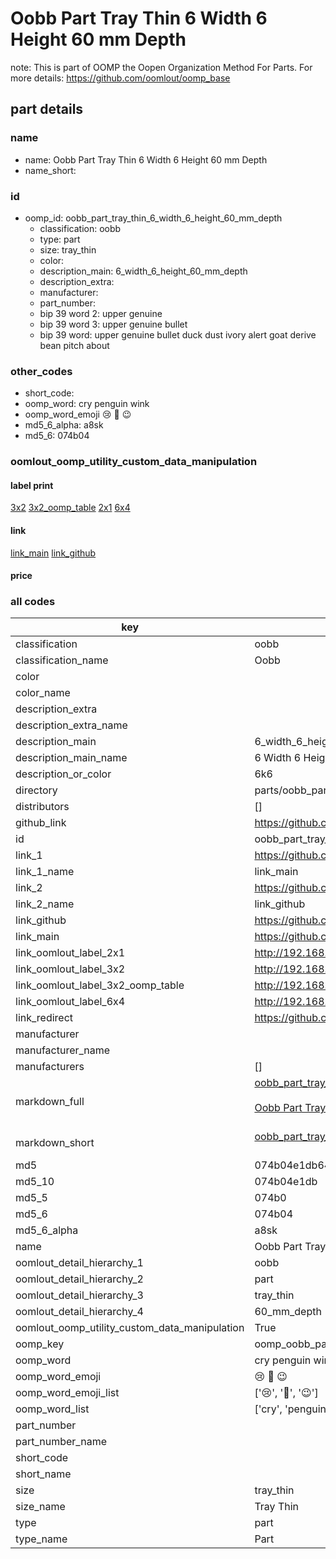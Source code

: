 # Oobb Part Tray Thin 6 Width 6 Height 60 mm Depth  

note: This is part of OOMP the Oopen Organization Method For Parts. For more details: https://github.com/oomlout/oomp_base

##  part details
  







### name
* name: Oobb Part Tray Thin 6 Width 6 Height 60 mm Depth
* name_short: 
### id
* oomp_id: oobb_part_tray_thin_6_width_6_height_60_mm_depth
  * classification: oobb
  * type: part
  * size: tray_thin
  * color: 
  * description_main: 6_width_6_height_60_mm_depth
  * description_extra: 
  * manufacturer: 
  * part_number: 
  * bip 39 word 2: upper genuine
  * bip 39 word 3: upper genuine bullet
  * bip 39 word: upper genuine bullet duck dust ivory alert goat derive bean pitch about

### other_codes
* short_code: 
* oomp_word: cry penguin wink
* oomp_word_emoji :cry: :penguin: :wink:
* md5_6_alpha: a8sk
* md5_6: 074b04






### oomlout_oomp_utility_custom_data_manipulation
#### label print
[3x2](http://192.168.1.245:1112/?label=oomp%20a8sk)
[3x2_oomp_table](http://192.168.1.108:1112/?label=oomp%20a8sk)
[2x1](http://192.168.1.242:1112/?label=oomp%20a8sk)
[6x4](http://192.168.1.55:1112/?label=oomp%20a8sk)    

#### link

[link_main](https://github.com/oomlout/oomlout_oomp_version_1_messy/tree/main/parts/oobb_part_tray_thin_6_width_6_height_60_mm_depth) [link_github](https://github.com/oomlout/oomlout_oomp_version_1_messy/tree/main/parts/oobb_part_tray_thin_6_width_6_height_60_mm_depth)                             

#### price







### all codes 
| key | value |  
| --- | --- |  
| classification | oobb |  
| classification_name | Oobb |  
| color |  |  
| color_name |  |  
| description_extra |  |  
| description_extra_name |  |  
| description_main | 6_width_6_height_60_mm_depth |  
| description_main_name | 6 Width 6 Height 60 mm Depth |  
| description_or_color | 6k6 |  
| directory | parts/oobb_part_tray_thin_6_width_6_height_60_mm_depth |  
| distributors | [] |  
| github_link | https://github.com/oomlout/oomlout_oomp_part_src/tree/main/parts/oobb_part_tray_thin_6_width_6_height_60_mm_depth |  
| id | oobb_part_tray_thin_6_width_6_height_60_mm_depth |  
| link_1 | https://github.com/oomlout/oomlout_oomp_version_1_messy/tree/main/parts/oobb_part_tray_thin_6_width_6_height_60_mm_depth |  
| link_1_name | link_main |  
| link_2 | https://github.com/oomlout/oomlout_oomp_version_1_messy/tree/main/parts/oobb_part_tray_thin_6_width_6_height_60_mm_depth |  
| link_2_name | link_github |  
| link_github | https://github.com/oomlout/oomlout_oomp_version_1_messy/tree/main/parts/oobb_part_tray_thin_6_width_6_height_60_mm_depth |  
| link_main | https://github.com/oomlout/oomlout_oomp_version_1_messy/tree/main/parts/oobb_part_tray_thin_6_width_6_height_60_mm_depth |  
| link_oomlout_label_2x1 | http://192.168.1.242:1112/?label=oomp%20a8sk |  
| link_oomlout_label_3x2 | http://192.168.1.245:1112/?label=oomp%20a8sk |  
| link_oomlout_label_3x2_oomp_table | http://192.168.1.108:1112/?label=oomp%20a8sk |  
| link_oomlout_label_6x4 | http://192.168.1.55:1112/?label=oomp%20a8sk |  
| link_redirect | https://github.com/oomlout/oomlout_oomp_version_1_messy/tree/main/parts/oobb_part_tray_thin_6_width_6_height_60_mm_depth |  
| manufacturer |  |  
| manufacturer_name |  |  
| manufacturers | [] |  
| markdown_full | [oobb_part_tray_thin_6_width_6_height_60_mm_depth](none)<br>[](none)<br>[Oobb Part Tray Thin 6 Width 6 Height 60 Mm Depth](none)<br><br> |  
| markdown_short | [oobb_part_tray_thin_6_width_6_height_60_mm_depth](none)<br><br> |  
| md5 | 074b04e1db6400c5dba2243c3c585778 |  
| md5_10 | 074b04e1db |  
| md5_5 | 074b0 |  
| md5_6 | 074b04 |  
| md5_6_alpha | a8sk |  
| name | Oobb Part Tray Thin 6 Width 6 Height 60 mm Depth |  
| oomlout_detail_hierarchy_1 | oobb |  
| oomlout_detail_hierarchy_2 | part |  
| oomlout_detail_hierarchy_3 | tray_thin |  
| oomlout_detail_hierarchy_4 | 60_mm_depth |  
| oomlout_oomp_utility_custom_data_manipulation | True |  
| oomp_key | oomp_oobb_part_tray_thin_6_width_6_height_60_mm_depth |  
| oomp_word | cry penguin wink |  
| oomp_word_emoji | :cry: :penguin: :wink: |  
| oomp_word_emoji_list | [':cry:', ':penguin:', ':wink:'] |  
| oomp_word_list | ['cry', 'penguin', 'wink'] |  
| part_number |  |  
| part_number_name |  |  
| short_code |  |  
| short_name |  |  
| size | tray_thin |  
| size_name | Tray Thin |  
| type | part |  
| type_name | Part |  
